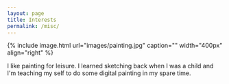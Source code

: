 ```yaml
---
layout: page
title: Interests
permalink: /misc/
---
```


{% include image.html url="images/painting.jpg" caption="" width="400px" align="right" %}

I like painting for leisure. I learned sketching back when I was a child and I'm teaching my self to do some digital painting in my spare time.
